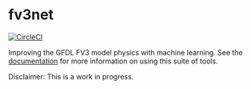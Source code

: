 fv3net
======

[![CircleCI](https://circleci.com/gh/ai2cm/fv3net/tree/master.svg?style=svg)](https://circleci.com/gh/ai2cm/fv3net/tree/master)

Improving the GFDL FV3 model physics with machine learning. See the [documentation](https://vulcanclimatemodeling.com/docs/fv3net/) for more information on using this suite of tools.

Disclaimer: This is a work in progress.

